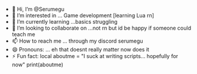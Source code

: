 - 👋 Hi, I’m @Serumegu
- 👀 I’m interested in ... Game development [learning Lua rn]
- 🌱 I’m currently learning ...basics struggling 
- 💞️ I’m looking to collaborate on ...not rn but id be happy if someone could teach me
- 📫 How to reach me ... through my discord serumegu
- 😄 Pronouns: ... eh that doesnt really matter now does it
- ⚡ Fun fact: local aboutme = "I suck at writing scripts... hopefully for now"
print(aboutme)

<!---
Serumegu/Serumegu is a ✨ special ✨ repository because its `README.md` (this file) appears on your GitHub profile.
You can click the Preview link to take a look at your changes.
---> 

